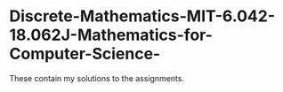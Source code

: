 # Discrete-Mathematics-MIT-6.042-18.062J-Mathematics-for-Computer-Science-

These contain my solutions to the assignments.
